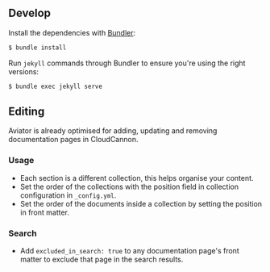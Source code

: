 ## Develop

Install the dependencies with [Bundler](http://bundler.io/):

~~~bash
$ bundle install
~~~

Run `jekyll` commands through Bundler to ensure you're using the right versions:

~~~bash
$ bundle exec jekyll serve
~~~

## Editing

Aviator is already optimised for adding, updating and removing documentation pages in CloudCannon.

### Usage

* Each section is a different collection, this helps organise your content.
* Set the order of the collections with the position field in collection configuration in `_config.yml`.
* Set the order of the documents inside a collection by setting the position in front matter.

### Search

* Add `excluded_in_search: true` to any documentation page's front matter to exclude that page in the search results.

